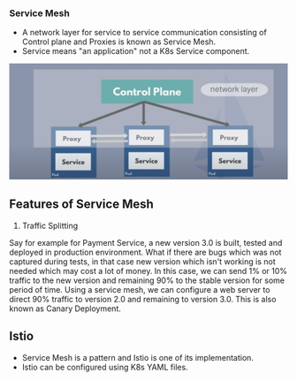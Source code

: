 ### Service Mesh

- A network layer for service to service communication consisting of Control plane and Proxies is known as Service Mesh.
- Service means "an application" not a K8s Service component.

![alt text](image-4.png)

## Features of Service Mesh

1. Traffic Splitting
 
  Say for example for Payment Service, a new version 3.0 is built, tested and deployed in production environment.
  What if there are bugs which was not captured during tests, in that case new version which isn't working is not needed which may cost a lot of money. In this case, we can send 1% or 10% traffic to the new version and remaining 90% to the stable version for some period of time. Using a service mesh, we can configure a web server to direct 90% traffic to version 2.0 and remaining to version 3.0. This is also known as Canary Deployment.

## Istio

- Service Mesh is a pattern and Istio is one of its implementation.
- Istio can be configured using K8s YAML files.